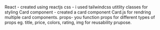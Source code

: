 React - created using reactjs 
css - i used tailwindcss utitlity classes for styling
Card component - created a card component Card.js for rendring multiple card components.
props- you function props for different types of props eg. title, price, colors, rating, img for reusability prupose.
